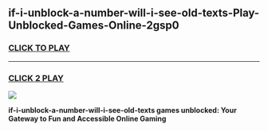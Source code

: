 
## if-i-unblock-a-number-will-i-see-old-texts-Play-Unblocked-Games-Online-2gsp0
<h3>
<a href="https://premium76.site?title=if-i-unblock-a-number-will-i-see-old-texts&ref=25A">CLICK TO PLAY</a></h3>
<hr>

<h3>
<a href="https://premium76.site?title=if-i-unblock-a-number-will-i-see-old-texts&ref=25A">CLICK 2 PLAY</a>
  
</h3>

<a href="https://premium76.site?title=if-i-unblock-a-number-will-i-see-old-texts&ref=25A"><img src="https://clearcache.store/games.png"></a>


**if-i-unblock-a-number-will-i-see-old-texts games unblocked: Your Gateway to Fun and Accessible Online Gaming**
